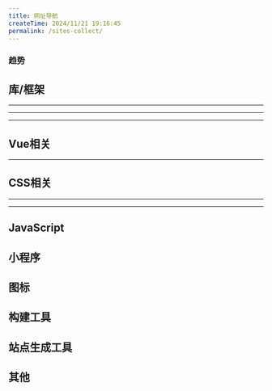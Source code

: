 ```yaml
---
title: 网址导航
createTime: 2024/11/21 19:16:45
permalink: /sites-collect/
---
```

### 趋势
<CardGrid>
  <LinkCard title="bestofjs" icon="https://bestofjs.org/favicon.ico" href="https://bestofjs.org/" description="前端开源项目最新热点趋势" />
</CardGrid>

## 库/框架

<CardGrid>
  <LinkCard title="Vue" icon="logos:vue" href="https://cn.vuejs.org/" />
  <LinkCard title="React" icon="logos:react" href="https://zh-hans.react.dev/" />
  <LinkCard title="Angular" icon="logos:angular-icon" href="https://angular.dev/" />
</CardGrid>

---

<CardGrid>
  <LinkCard title="React Native" icon="logos:react" href="https://reactnative.dev/" />
  <LinkCard title="Flutter" icon="logos:flutter" href="https://flutter.dev/" />
  <LinkCard title="NativeScript" icon="logos:nativescript" href="https://nativescript.org/"/>
</CardGrid>

---

<CardGrid>
  <LinkCard
    title="Electron"
    icon="logos:electron"
    href="https://electronjs.org/"
  />
  <LinkCard
    title="Tauri"
    icon="logos:tauri"
    href="https://tauri.app/"
  />
</CardGrid>

---

## Vue相关

<CardGrid>
  <LinkCard title="Element Plus" icon="logos:element" href="https://element-plus.org/" />
  <LinkCard title="Naive UI" icon="logos:naiveui" href="https://www.naiveui.com/" />
  <LinkCard title="vuetify" icon="logos:vuetifyjs" href="https://vuetifyjs.com/" />
  <LinkCard title="Bootstrap" icon="skill-icons:bootstrap" href="https://v5.bootcss.com/" />
 <LinkCard title="Vant UI" icon="https://fastly.jsdelivr.net/npm/@vant/assets/logo.png" href="https://vant-ui.github.io/vant/" />
  <LinkCard title="Radix Vue" icon="https://www.radix-vue.com/logo.svg" href="https://www.radix-vue.com/" />
</CardGrid>

---

<CardGrid>
  <LinkCard title="Pinia" icon="logos:pinia" href="https://pinia.vuejs.org/" />
  <LinkCard title="Vue Router" icon="logos:vue" href="https://router.vuejs.org/" />
  <LinkCard title="Vue Use" icon="logos:vueuse" href="https://vueuse.org/" />
</CardGrid>

## CSS相关

<CardGrid>
  <LinkCard title="Less" icon="logos:less" href="https://less.bootcss.com/" />
  <LinkCard title="SASS" icon="logos:sass" href="https://sass.js.cn/documentation/" />
  <LinkCard title="Stylus" icon="logos:stylus" href="https://stylus-lang.com/" />
</CardGrid>

---

<CardGrid>
  <LinkCard title="CSS 灵感" href="https://csscoco.com/inspiration/#/" />
  <LinkCard title="CSS Tricks" href="https://qishaoxuan.github.io/css_tricks/" />
  <LinkCard title="Defensive CSS" href="https://defensivecss.dev/tips" />
  <LinkCard title="CSS 动画" href="https://animista.net/" />
  <LinkCard title="CSS Timing Function" href="https://easings.net/zh-cn" />
</CardGrid>

---

<CardGrid>
  <LinkCard title="SVG background" href="https://www.svgbackgrounds.com/" />
  <LinkCard title="SVG 波浪背景生成" href="https://svgwave.in/" />
  <LinkCard title="贝塞尔生成" href="https://easings.co/" />
</CardGrid>

## JavaScript
<CardGrid>
  <LinkCard title="js 可视化执行" icon="logos:javascript" href="https://www.jsv9000.app" />
</CardGrid>

## 小程序

<CardGrid>
  <LinkCard title="uni app" icon="https://qiniu-web-assets.dcloud.net.cn/unidoc/zh/uni-app.png" href="https://uniapp.dcloud.io/" />
  <LinkCard title="Taro" href="https://taro.zone/" />
</CardGrid>

## 图标

<CardGrid>
  <LinkCard title="iconify" icon="https://icon-sets.iconify.design/favicon.svg" href="https://icon-sets.iconify.design/" />
  <LinkCard title="iconfont" icon="https://img.alicdn.com/imgextra/i2/O1CN01FF1t1g1Q3PDWpSm4b_!!6000000001920-55-tps-508-135.svg" href="https://www.iconfont.cn/" />
</CardGrid>


## 构建工具

<CardGrid>
  <LinkCard title="vite" icon="logos:vitejs" href="https://vitejs.dev/" />
  <LinkCard title="webpack" icon="logos:webpack" href="https://webpack.js.org/" />
</CardGrid>

## 站点生成工具

<CardGrid>
  <LinkCard title="VitePress" icon="https://vitepress.dev/vitepress-logo-mini.svg" href="https://vitepress.dev/" />
  <LinkCard title="VuePress" icon="https://v2.vuepress.vuejs.org/images/hero.png" href="https://v2.vuepress.vuejs.org/" />
  <LinkCard title="Hexo" icon="logos:hexo" href="https://hexo.io/" />
</CardGrid>

## 其他
<CarGrid>
  <LinkCard title="Regex Vis" 
  href="https://regex-vis.com/" 
  description="正则生成-测试"/>
</CarGrid>
